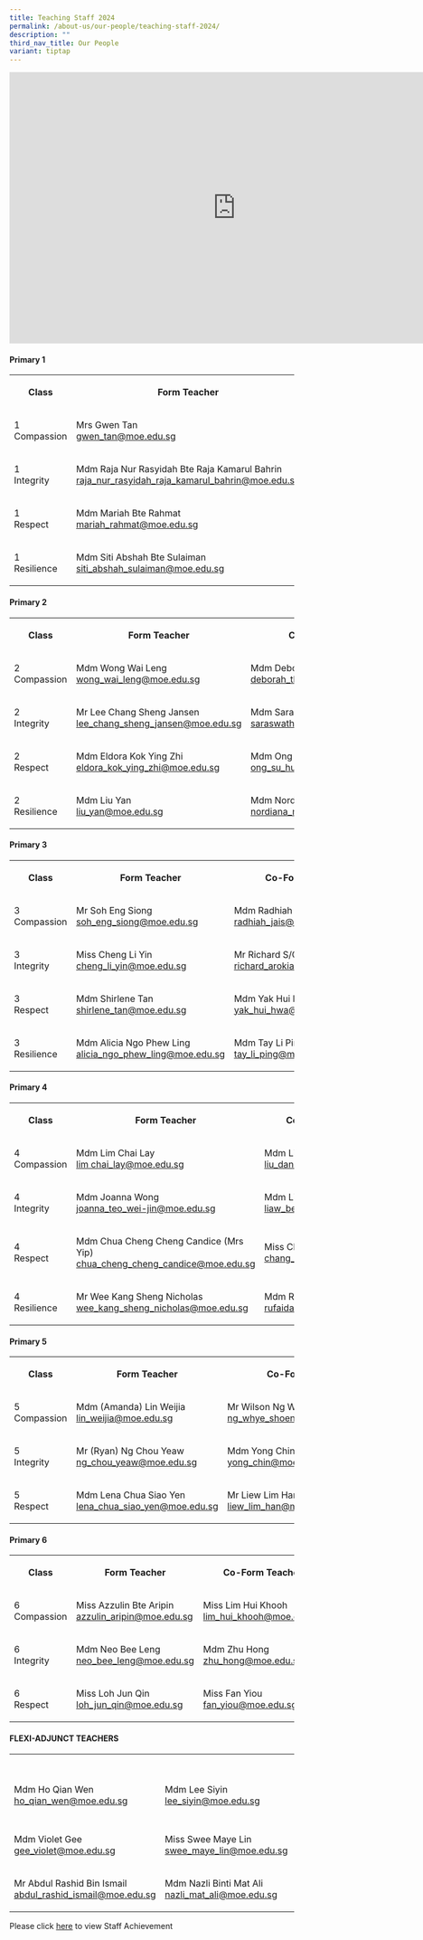 ```yaml
---
title: Teaching Staff 2024
permalink: /about-us/our-people/teaching-staff-2024/
description: ""
third_nav_title: Our People
variant: tiptap
---
```

<div class="iframe-wrapper"><iframe height="480" width="800" allowfullscreen="true" frameborder="0" src="https://docs.google.com/presentation/d/e/2PACX-1vRWp0S1jsK3BE-OXvwOAUd_44LqfQZ8DVU8gCJoAhUwdqZ5yyJKF4Gh4CipF6I20wjIPzo8GiFQSkgF/embed?start=false&amp;loop=false&amp;delayms=3000"></iframe></div><h4><strong>Primary 1</strong></h4><table><tbody><tr><th rowspan="1" colspan="1"><p>Class</p></th><th rowspan="1" colspan="1"><p>Form Teacher</p></th><th rowspan="1" colspan="1"><p>Co-Form Teacher</p></th><th rowspan="1" colspan="1"><p>Co-Form Teacher</p></th></tr><tr><td rowspan="1" colspan="1"><p>1 <br>Compassion</p></td><td rowspan="1" colspan="1"><p>Mrs Gwen Tan <br><a href="gwen_tan@moe.edu.sg" rel="noopener noreferrer nofollow" target="_blank">gwen_tan@moe.edu.sg</a></p></td><td rowspan="1" colspan="1"><p>Mdm Junaidah Bte Senor<br><a href="junaidah_senor@moe.edu.sg" rel="noopener noreferrer nofollow" target="_blank">junaidah_senor@moe.edu.sg</a></p></td><td rowspan="1" colspan="1"><p>Mrs Hesheam Hashim<br><a href="hesheam_haslim@moe.edu.sg" rel="noopener noreferrer nofollow" target="_blank">hesheam_haslim@moe.edu.sg</a></p></td></tr><tr><td rowspan="1" colspan="1"><p>1<br>Integrity</p></td><td rowspan="1" colspan="1"><p>Mdm Raja Nur Rasyidah Bte Raja Kamarul Bahrin<br><a href="raja_nur_rasyidah_raja_kamarul_bahrin@moe.edu.sg" rel="noopener noreferrer nofollow" target="_blank">raja_nur_rasyidah_raja_kamarul_bahrin@moe.edu.sg</a></p></td><td rowspan="1" colspan="1"><p>Mdm Hafizah Beevi binti Abdul Basit<br><a href="hafizah_beevi_abdul_basit@moe.edu.sg" rel="noopener noreferrer nofollow" target="_blank">hafizah_beevi_abdul_basit@moe.edu.sg</a></p></td><td rowspan="1" colspan="1"><p></p></td></tr><tr><td rowspan="1" colspan="1"><p>1<br>Respect</p></td><td rowspan="1" colspan="1"><p>Mdm Mariah Bte Rahmat<br><a href="mariah_rahmat@moe.edu.sg" rel="noopener noreferrer nofollow" target="_blank">mariah_rahmat@moe.edu.sg</a></p></td><td rowspan="1" colspan="1"><p>Mdm Noorasmaedah Bte Ahmad<br><a href="noorasmaedah_ahmad@moe.edu.sg" rel="noopener noreferrer nofollow" target="_blank">noorasmaedah_ahmad@moe.edu.sg</a></p></td><td rowspan="1" colspan="1"><p>Miss Goh Chow Thye<br><a href="goh_chow_thye@moe.edu.sg" rel="noopener noreferrer nofollow" target="_blank">goh_chow_thye@moe.edu.sg</a></p></td></tr><tr><td rowspan="1" colspan="1"><p>1<br>Resilience</p></td><td rowspan="1" colspan="1"><p>Mdm Siti Abshah Bte Sulaiman<br><a href="siti_abshah_sulaiman@moe.edu.sg" rel="noopener noreferrer nofollow" target="_blank">siti_abshah_sulaiman@moe.edu.sg</a></p></td><td rowspan="1" colspan="1"><p>Miss Andrea Lee<br><a href="lee_qing_andrea@moe.edu.sg" rel="noopener noreferrer nofollow" target="_blank">lee_qing_andrea@moe.edu.sg</a></p></td><td rowspan="1" colspan="1"><p>Mdm Sarimah Bte Mohd Noor<br><a href="sarimah_mohamad_noor@moe.edu.sg" rel="noopener noreferrer nofollow" target="_blank">sarimah_mohamad_noor@moe.edu.sg</a></p></td></tr></tbody></table><h4><strong>Primary 2</strong></h4><table><tbody><tr><th rowspan="1" colspan="1"><p>Class</p></th><th rowspan="1" colspan="1"><p>Form Teacher</p></th><th rowspan="1" colspan="1"><p>Co-Form Teacher</p></th><th rowspan="1" colspan="1"><p>Co-Form Teacher</p></th></tr><tr><td rowspan="1" colspan="1"><p>2<br>Compassion</p></td><td rowspan="1" colspan="1"><p>Mdm Wong Wai Leng<br><a href="wong_wai_leng@moe.edu.sg" rel="noopener noreferrer nofollow" target="_blank">wong_wai_leng@moe.edu.sg</a></p></td><td rowspan="1" colspan="1"><p>Mdm Deborah Tham Lai Mei<br><a href="deborah_tham_lai_mei@moe.edu.sg" rel="noopener noreferrer nofollow" target="_blank">deborah_tham_lai_mei@moe.edu.sg</a></p></td><td rowspan="1" colspan="1"><p>Mdm Adelene Tan Tse Hui<br><a href="tan_tse_hui_adelene@moe.edu.sg" rel="noopener noreferrer nofollow" target="_blank">tan_tse_hui_adelene@moe.edu.sg</a></p></td></tr><tr><td rowspan="1" colspan="1"><p>2<br>Integrity</p></td><td rowspan="1" colspan="1"><p>Mr Lee Chang Sheng Jansen <a href="lee_chang_sheng_jansen@moe.edu.sg" rel="noopener noreferrer nofollow" target="_blank">lee_chang_sheng_jansen@moe.edu.sg</a></p></td><td rowspan="1" colspan="1"><p>Mdm Saraswathi D/O Valliappan<br><a href="saraswathi_valliappan@moe.edu.sg" rel="noopener noreferrer nofollow" target="_blank">saraswathi_valliappan@moe.edu.sg </a><br></p></td><td rowspan="1" colspan="1"><p>Mdm Ernie Bte Jumat<br><a href="ernie_jumat@moe.edu.sg" rel="noopener noreferrer nofollow" target="_blank">ernie_jumat@moe.edu.sg</a></p></td></tr><tr><td rowspan="1" colspan="1"><p>2<br>Respect</p></td><td rowspan="1" colspan="1"><p>Mdm Eldora Kok Ying Zhi<br><a href="eldora_kok_ying_zhi@moe.edu.sg" rel="noopener noreferrer nofollow" target="_blank">eldora_kok_ying_zhi@moe.edu.sg</a></p></td><td rowspan="1" colspan="1"><p>Mdm Ong Su Hui<br><a href="ong_su_hui@moe.edu.sg" rel="noopener noreferrer nofollow" target="_blank">ong_su_hui@moe.edu.sg</a></p></td><td rowspan="1" colspan="1"><p>Mdm Sri Rahayu Bte Mohd Amin<br><a href="sri_rahayu_mohamed_amin@moe.edu.sg" rel="noopener noreferrer nofollow" target="_blank">sri_rahayu_mohamed_amin@moe.edu.sg</a></p></td></tr><tr><td rowspan="1" colspan="1"><p>2<br>Resilience</p></td><td rowspan="1" colspan="1"><p>Mdm Liu Yan<br><a href="liu_yan@moe.edu.sg" rel="noopener noreferrer nofollow" target="_blank">liu_yan@moe.edu.sg</a></p></td><td rowspan="1" colspan="1"><p>Mdm Nordiana Bte Mohd Rashid<br><a href="nordiana_mohd_rashid@moe.edu.sg" rel="noopener noreferrer nofollow" target="_blank">nordiana_mohd_rashid@moe.edu.sg</a></p></td><td rowspan="1" colspan="1"><p>Mdm Chia Lee Eng <br><a href="chia_lee_eng@moe.edu.sg" rel="noopener noreferrer nofollow" target="_blank">chia_lee_eng@moe.edu.sg</a></p></td></tr></tbody></table><h4><strong>Primary 3</strong></h4><table><tbody><tr><th rowspan="1" colspan="1"><p>Class</p></th><th rowspan="1" colspan="1"><p>Form Teacher</p></th><th rowspan="1" colspan="1"><p>Co-Form Teacher</p></th></tr><tr><td rowspan="1" colspan="1"><p>3<br>Compassion</p></td><td rowspan="1" colspan="1"><p>Mr Soh Eng Siong<br><a href="soh_eng_siong@moe.edu.sg" rel="noopener noreferrer nofollow" target="_blank">soh_eng_siong@moe.edu.sg</a></p></td><td rowspan="1" colspan="1"><p>Mdm Radhiah Bte Jais<br><a href="radhiah_jais@moe.edu.sg" rel="noopener noreferrer nofollow" target="_blank">radhiah_jais@moe.edu.sg</a></p></td></tr><tr><td rowspan="1" colspan="1"><p>3<br>Integrity</p></td><td rowspan="1" colspan="1"><p>Miss Cheng Li Yin<br><a href="cheng_li_yin@moe.edu.sg" rel="noopener noreferrer nofollow" target="_blank">cheng_li_yin@moe.edu.sg</a></p></td><td rowspan="1" colspan="1"><p>Mr Richard S/O Arokiasamy<br><a href="richard_arokiasamy@moe.edu.sg" rel="noopener noreferrer nofollow" target="_blank">richard_arokiasamy@moe.edu.sg</a></p></td></tr><tr><td rowspan="1" colspan="1"><p>3<br>Respect</p></td><td rowspan="1" colspan="1"><p>Mdm Shirlene Tan<br><a href="shirlene_tan@moe.edu.sg" rel="noopener noreferrer nofollow" target="_blank">shirlene_tan@moe.edu.sg</a></p></td><td rowspan="1" colspan="1"><p>Mdm Yak Hui Hwa (Seetoh)<br><a href="yak_hui_hwa@moe.edu.sg" rel="noopener noreferrer nofollow" target="_blank">yak_hui_hwa@moe.edu.sg</a></p></td></tr><tr><td rowspan="1" colspan="1"><p>3<br>Resilience</p></td><td rowspan="1" colspan="1"><p>Mdm Alicia Ngo Phew Ling<br><a href="alicia_ngo_phew_ling@moe.edu.sg" rel="noopener noreferrer nofollow" target="_blank">alicia_ngo_phew_ling@moe.edu.sg</a></p></td><td rowspan="1" colspan="1"><p>Mdm Tay Li Ping<br><a href="tay_li_ping@moe.edu.sg" rel="noopener noreferrer nofollow" target="_blank">tay_li_ping@moe.edu.sg</a></p></td></tr></tbody></table><h4><strong>Primary 4</strong></h4><table><tbody><tr><th rowspan="1" colspan="1"><p>Class</p></th><th rowspan="1" colspan="1"><p>Form Teacher</p></th><th rowspan="1" colspan="1"><p>Co-Form Teacher</p></th></tr><tr><td rowspan="1" colspan="1"><p>4<br>Compassion</p></td><td rowspan="1" colspan="1"><p>Mdm Lim Chai Lay<br><a href="lim chai_lay@moe.edu.sg" rel="noopener noreferrer nofollow" target="_blank">lim chai_lay@moe.edu.sg</a></p></td><td rowspan="1" colspan="1"><p>Mdm Liu Dan <br><a href="liu_dan@moe.edu.sg" rel="noopener noreferrer nofollow" target="_blank">liu_dan@moe.edu.sg</a></p></td></tr><tr><td rowspan="1" colspan="1"><p>4<br>Integrity</p></td><td rowspan="1" colspan="1"><p>Mdm Joanna Wong <br><a href="joanna_teo_wei-jin@moe.edu.sg" rel="noopener noreferrer nofollow" target="_blank">joanna_teo_wei-jin@moe.edu.sg</a></p></td><td rowspan="1" colspan="1"><p>Mdm Liaw Bee Ling (Valerie)<br><a href="liaw_bee_ling@moe.edu.sg" rel="noopener noreferrer nofollow" target="_blank">liaw_bee_ling@moe.edu.sg</a></p></td></tr><tr><td rowspan="1" colspan="1"><p>4<br>Respect</p></td><td rowspan="1" colspan="1"><p>Mdm Chua Cheng Cheng Candice (Mrs Yip) <br><a href="chua_cheng_cheng_candice@moe.edu.sg" rel="noopener noreferrer nofollow" target="_blank">chua_cheng_cheng_candice@moe.edu.sg</a></p></td><td rowspan="1" colspan="1"><p>Miss Chang Si Ying<br><a href="chang_si_ying@moe.edu.sg" rel="noopener noreferrer nofollow" target="_blank">chang_si_ying@moe.edu.sg</a></p></td></tr><tr><td rowspan="1" colspan="1"><p>4<br>Resilience</p></td><td rowspan="1" colspan="1"><p>Mr Wee Kang Sheng Nicholas<br><a href="wee_kang_sheng_nicholas@moe.edu.sg" rel="noopener noreferrer nofollow" target="_blank">wee_kang_sheng_nicholas@moe.edu.sg</a></p></td><td rowspan="1" colspan="1"><p>Mdm Rufaidah Bte Ismail<br><a href="rufaidah_ismail@moe.edu.sg" rel="noopener noreferrer nofollow" target="_blank">rufaidah_ismail@moe.edu.sg</a></p></td></tr></tbody></table><h4><strong>Primary 5</strong></h4><table><tbody><tr><th rowspan="1" colspan="1"><p>Class</p></th><th rowspan="1" colspan="1"><p>Form Teacher</p></th><th rowspan="1" colspan="1"><p>Co-Form Teacher</p></th></tr><tr><td rowspan="1" colspan="1"><p>5<br>Compassion</p></td><td rowspan="1" colspan="1"><p>Mdm (Amanda) Lin Weijia<br><a href="lin_weijia@moe.edu.sg" rel="noopener noreferrer nofollow" target="_blank">lin_weijia@moe.edu.sg</a></p></td><td rowspan="1" colspan="1"><p>Mr Wilson Ng Whye Shoen<br><a href="ng_whye_shoen_wilson@moe.edu.sg" rel="noopener noreferrer nofollow" target="_blank">ng_whye_shoen_wilson@moe.edu.sg</a></p></td></tr><tr><td rowspan="1" colspan="1"><p>5<br>Integrity</p></td><td rowspan="1" colspan="1"><p>Mr (Ryan) Ng Chou Yeaw<br><a href="ng_chou_yeaw@moe.edu.sg" rel="noopener noreferrer nofollow" target="_blank">ng_chou_yeaw@moe.edu.sg</a></p></td><td rowspan="1" colspan="1"><p>Mdm Yong Chin<br><a href="yong_chin@moe.edu.sg" rel="noopener noreferrer nofollow" target="_blank">yong_chin@moe.edu.sg</a></p></td></tr><tr><td rowspan="1" colspan="1"><p>5<br>Respect</p></td><td rowspan="1" colspan="1"><p>Mdm Lena Chua Siao Yen<br><a href="lena_chua_siao_yen@moe.edu.sg" rel="noopener noreferrer nofollow" target="_blank">lena_chua_siao_yen@moe.edu.sg</a></p></td><td rowspan="1" colspan="1"><p>Mr Liew Lim Han<br><a href="liew_lim_han@moe.edu.sg" rel="noopener noreferrer nofollow" target="_blank">liew_lim_han@moe.edu.sg</a></p></td></tr></tbody></table><h4><strong>Primary 6</strong></h4><table><tbody><tr><th rowspan="1" colspan="1"><p>Class</p></th><th rowspan="1" colspan="1"><p>Form Teacher</p></th><th rowspan="1" colspan="1"><p>Co-Form Teacher</p></th></tr><tr><td rowspan="1" colspan="1"><p>6<br>Compassion</p></td><td rowspan="1" colspan="1"><p>Miss Azzulin Bte Aripin<br><a href="azzulin_aripin@moe.edu.sg" rel="noopener noreferrer nofollow" target="_blank">azzulin_aripin@moe.edu.sg</a></p></td><td rowspan="1" colspan="1"><p>Miss Lim Hui Khooh<br><a href="lim_hui_khooh@moe.edu.sg" rel="noopener noreferrer nofollow" target="_blank">lim_hui_khooh@moe.edu.sg</a></p></td></tr><tr><td rowspan="1" colspan="1"><p>6<br>Integrity</p></td><td rowspan="1" colspan="1"><p>Mdm Neo Bee Leng<br><a href="neo_bee_leng@moe.edu.sg" rel="noopener noreferrer nofollow" target="_blank">neo_bee_leng@moe.edu.sg</a></p></td><td rowspan="1" colspan="1"><p>Mdm Zhu Hong<br><a href="zhu_hong@moe.edu.sg" rel="noopener noreferrer nofollow" target="_blank">zhu_hong@moe.edu.sg</a></p></td></tr><tr><td rowspan="1" colspan="1"><p>6<br>Respect</p></td><td rowspan="1" colspan="1"><p>Miss Loh Jun Qin<br><a href="loh_jun_qin@moe.edu.sg" rel="noopener noreferrer nofollow" target="_blank">loh_jun_qin@moe.edu.sg</a></p></td><td rowspan="1" colspan="1"><p>Miss Fan Yiou<br><a href="fan_yiou@moe.edu.sg" rel="noopener noreferrer nofollow" target="_blank">fan_yiou@moe.edu.sg</a></p></td></tr></tbody></table><h4><strong>FLEXI-ADJUNCT TEACHERS</strong></h4><table><tbody><tr><th rowspan="1" colspan="1"><p></p></th><th rowspan="1" colspan="1"><p></p></th><th rowspan="1" colspan="1"><p></p></th><th rowspan="1" colspan="1"><p></p></th></tr><tr><td rowspan="1" colspan="1"><p>Mdm Ho Qian Wen<br><a href="ho_qian_wen@moe.edu.sg" rel="noopener noreferrer nofollow" target="_blank">ho_qian_wen@moe.edu.sg</a></p></td><td rowspan="1" colspan="1"><p>Mdm Lee Siyin <br><a href="lee_siyin@moe.edu.sg" rel="noopener noreferrer nofollow" target="_blank">lee_siyin@moe.edu.sg</a></p></td><td rowspan="1" colspan="1"><p>Mdm Ong Wee Fern (Jermaine)<br><a href="ong_wee_fern@moe.edu.sg" rel="noopener noreferrer nofollow" target="_blank">ong_wee_fern@moe.edu.sg</a></p></td><td rowspan="1" colspan="1"><p></p></td></tr><tr><td rowspan="1" colspan="1"><p>Mdm Violet Gee<br><a href="gee_violet@moe.edu.sg" rel="noopener noreferrer nofollow" target="_blank">gee_violet@moe.edu.sg</a></p></td><td rowspan="1" colspan="1"><p>Miss Swee Maye Lin<br><a href="swee_maye_lin@moe.edu.sg" rel="noopener noreferrer nofollow" target="_blank">swee_maye_lin@moe.edu.sg</a></p></td><td rowspan="1" colspan="1"><p>Mdm Tan Ai Fang<br><a href="tan_ai_fang@moe.edu.sg" rel="noopener noreferrer nofollow" target="_blank">tan_ai_fang@moe.edu.sg</a></p></td><td rowspan="1" colspan="1"><p></p></td></tr><tr><td rowspan="1" colspan="1"><p>Mr Abdul Rashid Bin Ismail <br><a href="abdul_rashid_ismail@moe.edu.sg" rel="noopener noreferrer nofollow" target="_blank">abdul_rashid_ismail@moe.edu.sg</a></p></td><td rowspan="1" colspan="1"><p>Mdm Nazli Binti Mat Ali<br><a href="nazli_mat_ali@moe.edu.sg" rel="noopener noreferrer nofollow" target="_blank">nazli_mat_ali@moe.edu.sg</a></p></td><td rowspan="1" colspan="1"><p></p></td><td rowspan="1" colspan="1"><p></p></td></tr></tbody></table><p>Please click <a href="/Staff-Achievements/" rel="noopener noreferrer nofollow" target="_blank">here</a> to view Staff Achievement</p>